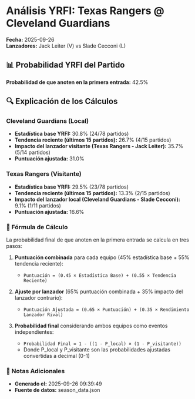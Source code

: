 # Análisis YRFI: Texas Rangers @ Cleveland Guardians

**Fecha:** 2025-09-26  
**Lanzadores:** Jack Leiter (V) vs Slade Cecconi (L)

## 📊 Probabilidad YRFI del Partido

**Probabilidad de que anoten en la primera entrada:** 42.5%

## 🔍 Explicación de los Cálculos

### Cleveland Guardians (Local)
- **Estadística base YRFI:** 30.8% (24/78 partidos)
- **Tendencia reciente (últimos 15 partidos):** 26.7% (4/15 partidos)
- **Impacto del lanzador visitante (Texas Rangers - Jack Leiter):** 35.7% (5/14 partidos)
- **Puntuación ajustada:** 31.0%

### Texas Rangers (Visitante)
- **Estadística base YRFI:** 29.5% (23/78 partidos)
- **Tendencia reciente (últimos 15 partidos):** 13.3% (2/15 partidos)
- **Impacto del lanzador local (Cleveland Guardians - Slade Cecconi):** 9.1% (1/11 partidos)
- **Puntuación ajustada:** 16.6%

### 📝 Fórmula de Cálculo

La probabilidad final de que anoten en la primera entrada se calcula en tres pasos:

1. **Puntuación combinada** para cada equipo (45% estadística base + 55% tendencia reciente):
   - `Puntuación = (0.45 × Estadística Base) + (0.55 × Tendencia Reciente)`

2. **Ajuste por lanzador** (65% puntuación combinada + 35% impacto del lanzador contrario):
   - `Puntuación Ajustada = (0.65 × Puntuación) + (0.35 × Rendimiento Lanzador Rival)`

3. **Probabilidad final** considerando ambos equipos como eventos independientes:
   - `Probabilidad Final = 1 - ((1 - P_local) × (1 - P_visitante))`
   - Donde P_local y P_visitante son las probabilidades ajustadas convertidas a decimal (0-1)

### 📌 Notas Adicionales

- **Generado el:** 2025-09-26 09:39:49
- **Fuente de datos:** season_data.json
